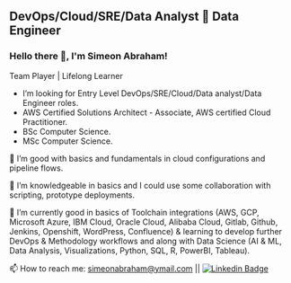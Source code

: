 <h2 align='left'>DevOps/Cloud/SRE/Data Analyst 🚀 Data Engineer</h2>
<!DOCTYPE html>
<html lang="en">
<head>
</head>
<body>
    <div class="container">
        <h3>Hello there <span class="emoji">👋</span>, I'm Simeon Abraham!</h3>
        <p class="list-item">Team Player | Lifelong Learner</p>
        <ul>
            <li class="list-item">I’m looking for Entry Level DevOps/SRE/Cloud/Data analyst/Data Engineer roles.</li>
            <li class="list-item">AWS Certified Solutions Architect - Associate, AWS certified Cloud Practitioner.</li>
            <li class="list-item">BSc Computer Science.</li>
            <li class="list-item">MSc Computer Science.</li>
        </ul>
        <p class="list-item">🙂 I’m good with basics and fundamentals in cloud configurations and pipeline flows.</p>
        <p class="list-item">🙂 I’m knowledgeable in basics and I could use some collaboration with scripting, prototype deployments.</p>
        <p class="list-item">🌱 I’m currently good in basics of Toolchain integrations (AWS, GCP, Microsoft Azure, IBM Cloud, Oracle Cloud, Alibaba Cloud, Gitlab, Github, Jenkins, Openshift, WordPress, Confluence) & learning to develop further DevOps & Methodology workflows and along with Data Science (AI & ML, Data Analysis, Visualizations, Python, SQL, R, PowerBI, Tableau).</p>
        <p class="list-item"></p>
    </div>
</body>
</html>
 <!--h2 align='left'>Github Stats</h2>
 <!--[Kratos02 GitHub stats](https://github-readme-stats.vercel.app/api?username=kratos02&show_icons=true&theme=white)>
 <!--[![Simeonabe's GitHub stats](https://github-readme-stats.vercel.app/api?username=simeonabe)](https://github.com/simeonabe/github-readme-stats)
 <!--<p align='center'><hr/></p>-->
 <!--<img 'width='100%' src='Secreatstuff/nnetwork.gif'/>
 <img 'width='100%' src='Secreatstuff/compute.gif'/>-->
 <!--<img src='https://github-readme-stats.vercel.app/api/top-langs/?username=simeonabe&layout=compact&theme=transparent'/>-->

  📫 How to reach me: simeonabraham@ymail.com || [![Linkedin Badge](https://img.shields.io/badge/-simeonabraham-blue?style=flat-square&logo=Linkedin&logoColor=white&link=https://https://www.linkedin.com/in/simeon-abraham-501226b2/)](https://www.linkedin.com/in/simeon-abraham-501226b2)


<!--
**simeonabe/simeonabe** is a ✨ _special_ ✨ repository because its `README.md` (this file) appears on your GitHub profile.

Here are some ideas to get you started:

- 🔭 I’m currently working on ...
- 🌱 I’m currently learning ...
- 👯 I’m looking to collaborate on ...
- 🤔 
- 💬 Ask me about ...
- 📫 How to reach me: ...
- 😄 Pronouns: ...
- ⚡ Fun fact: ...
-->
